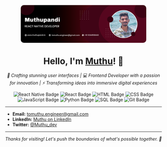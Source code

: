 <div align="center">
  <img src="./muthupandi.png" alt="Profile Header" style="width: 80%; border-radius: 10px;"/>
</div>

<h1 align="center">Hello, I'm <a href="https://muthupandi.in/" target="_blank">Muthu</a>! 👋</h1>

<p align="center">
  <em>🎨 Crafting stunning user interfaces | 💻 Frontend Developer with a passion for innovation | ⚡ Transforming ideas into immersive digital experiences</em>
</p>

<div align="center">
  <img src="https://img.shields.io/badge/React_Native-20232A?style=for-the-badge&logo=react&logoColor=61DAFB" alt="React Native Badge"/>
  <img src="https://img.shields.io/badge/React-20232A?style=for-the-badge&logo=react&logoColor=61DAFB" alt="React Badge"/>
  <img src="https://img.shields.io/badge/HTML-E34F26?style=for-the-badge&logo=html5&logoColor=white" alt="HTML Badge"/>
  <img src="https://img.shields.io/badge/CSS-1572B6?style=for-the-badge&logo=css3&logoColor=white" alt="CSS Badge"/>
  <img src="https://img.shields.io/badge/JavaScript-F7DF1E?style=for-the-badge&logo=javascript&logoColor=black" alt="JavaScript Badge"/>
  <img src="https://img.shields.io/badge/Python-3776AB?style=for-the-badge&logo=python&logoColor=white" alt="Python Badge"/>
  <img src="https://img.shields.io/badge/SQL-4479A1?style=for-the-badge&logo=postgresql&logoColor=white" alt="SQL Badge"/>
  <img src="https://img.shields.io/badge/Git-F05032?style=for-the-badge&logo=git&logoColor=white" alt="Git Badge"/>
</div>

---

- **Email:** [tomuthu.engineer@gmail.com](mailto:tomuthu.engineer@gmail.com)
- **LinkedIn:** [Muthu on LinkedIn](https://www.linkedin.com/in/changs/)
- **Twitter:** [@Muthu_dev](https://twitter.com/Muthu_dev)

---

<div align="center">
  <em>Thanks for visiting! Let's push the boundaries of what's possible together. 🚀</em>
</div>
